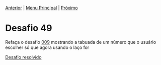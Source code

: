 [Anterior](Desafio048.md) | [Menu Principal](/README.md/) | [Próximo](Desafio050.md)  

# Desafio 49  
  
Refaça o desafio [009](/Desafios/desafio009.py/) mostrando a tabuada de um número que o usuário escolher só que agora usando o laço for

[Desafio resolvido](/Desafios/desafio049.py/)